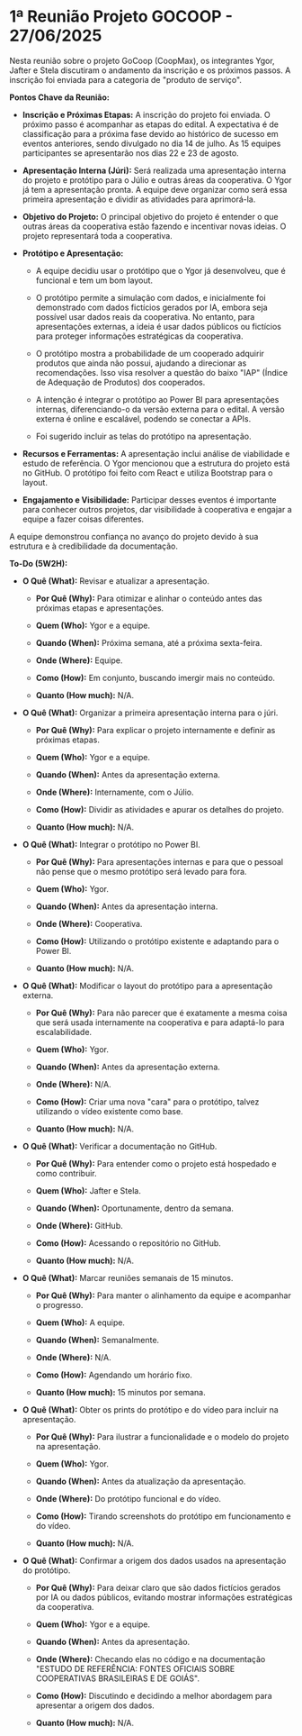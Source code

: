﻿# 1ª Reunião Projeto GOCOOP - 27/06/2025

Nesta reunião sobre o projeto GoCoop (CoopMax), os integrantes Ygor, Jafter e Stela discutiram o andamento da inscrição e os próximos passos. A inscrição foi enviada para a categoria de "produto de serviço".

**Pontos Chave da Reunião:**

-   **Inscrição e Próximas Etapas:** A inscrição do projeto foi enviada. O próximo passo é acompanhar as etapas do edital. A expectativa é de classificação para a próxima fase devido ao histórico de sucesso em eventos anteriores, sendo divulgado no dia 14 de julho. As 15 equipes participantes se apresentarão nos dias 22 e 23 de agosto.
    
-   **Apresentação Interna (Júri):** Será realizada uma apresentação interna do projeto e protótipo para o Júlio e outras áreas da cooperativa. O Ygor já tem a apresentação pronta. A equipe deve organizar como será essa primeira apresentação e dividir as atividades para aprimorá-la.
    
-   **Objetivo do Projeto:** O principal objetivo do projeto é entender o que outras áreas da cooperativa estão fazendo e incentivar novas ideias. O projeto representará toda a cooperativa.
    
-   **Protótipo e Apresentação:**
    
    -   A equipe decidiu usar o protótipo que o Ygor já desenvolveu, que é funcional e tem um bom layout.
        
    -   O protótipo permite a simulação com dados, e inicialmente foi demonstrado com dados fictícios gerados por IA, embora seja possível usar dados reais da cooperativa. No entanto, para apresentações externas, a ideia é usar dados públicos ou fictícios para proteger informações estratégicas da cooperativa.
        
    -   O protótipo mostra a probabilidade de um cooperado adquirir produtos que ainda não possui, ajudando a direcionar as recomendações. Isso visa resolver a questão do baixo "IAP" (Índice de Adequação de Produtos) dos cooperados.
        
    -   A intenção é integrar o protótipo ao Power BI para apresentações internas, diferenciando-o da versão externa para o edital. A versão externa é online e escalável, podendo se conectar a APIs.
        
    -   Foi sugerido incluir as telas do protótipo na apresentação.
        
-   **Recursos e Ferramentas:** A apresentação inclui análise de viabilidade e estudo de referência. O Ygor mencionou que a estrutura do projeto está no GitHub. O protótipo foi feito com React e utiliza Bootstrap para o layout.
    
-   **Engajamento e Visibilidade:** Participar desses eventos é importante para conhecer outros projetos, dar visibilidade à cooperativa e engajar a equipe a fazer coisas diferentes.
    

A equipe demonstrou confiança no avanço do projeto devido à sua estrutura e à credibilidade da documentação.

**To-Do (5W2H):**

-   **O Quê (What):** Revisar e atualizar a apresentação.
    
    -   **Por Quê (Why):** Para otimizar e alinhar o conteúdo antes das próximas etapas e apresentações.
        
    -   **Quem (Who):** Ygor e a equipe.
        
    -   **Quando (When):** Próxima semana, até a próxima sexta-feira.
        
    -   **Onde (Where):** Equipe.
        
    -   **Como (How):** Em conjunto, buscando imergir mais no conteúdo.
        
    -   **Quanto (How much):** N/A.
        
-   **O Quê (What):** Organizar a primeira apresentação interna para o júri.
    
    -   **Por Quê (Why):** Para explicar o projeto internamente e definir as próximas etapas.
        
    -   **Quem (Who):** Ygor e a equipe.
        
    -   **Quando (When):** Antes da apresentação externa.
        
    -   **Onde (Where):** Internamente, com o Júlio.
        
    -   **Como (How):** Dividir as atividades e apurar os detalhes do projeto.
        
    -   **Quanto (How much):** N/A.
        
-   **O Quê (What):** Integrar o protótipo no Power BI.
    
    -   **Por Quê (Why):** Para apresentações internas e para que o pessoal não pense que o mesmo protótipo será levado para fora.
        
    -   **Quem (Who):** Ygor.
        
    -   **Quando (When):** Antes da apresentação interna.
        
    -   **Onde (Where):** Cooperativa.
        
    -   **Como (How):** Utilizando o protótipo existente e adaptando para o Power BI.
        
    -   **Quanto (How much):** N/A.
        
-   **O Quê (What):** Modificar o layout do protótipo para a apresentação externa.
    
    -   **Por Quê (Why):** Para não parecer que é exatamente a mesma coisa que será usada internamente na cooperativa e para adaptá-lo para escalabilidade.
        
    -   **Quem (Who):** Ygor.
        
    -   **Quando (When):** Antes da apresentação externa.
        
    -   **Onde (Where):** N/A.
        
    -   **Como (How):** Criar uma nova "cara" para o protótipo, talvez utilizando o vídeo existente como base.
        
    -   **Quanto (How much):** N/A.
        
-   **O Quê (What):** Verificar a documentação no GitHub.
    
    -   **Por Quê (Why):** Para entender como o projeto está hospedado e como contribuir.
        
    -   **Quem (Who):** Jafter e Stela.
        
    -   **Quando (When):** Oportunamente, dentro da semana.
        
    -   **Onde (Where):** GitHub.
        
    -   **Como (How):** Acessando o repositório no GitHub.
        
    -   **Quanto (How much):** N/A.
        
-   **O Quê (What):** Marcar reuniões semanais de 15 minutos.
    
    -   **Por Quê (Why):** Para manter o alinhamento da equipe e acompanhar o progresso.
        
    -   **Quem (Who):** A equipe.
        
    -   **Quando (When):** Semanalmente.
        
    -   **Onde (Where):** N/A.
        
    -   **Como (How):** Agendando um horário fixo.
        
    -   **Quanto (How much):** 15 minutos por semana.
        
-   **O Quê (What):** Obter os prints do protótipo e do vídeo para incluir na apresentação.
    
    -   **Por Quê (Why):** Para ilustrar a funcionalidade e o modelo do projeto na apresentação.
        
    -   **Quem (Who):** Ygor.
        
    -   **Quando (When):** Antes da atualização da apresentação.
        
    -   **Onde (Where):** Do protótipo funcional e do vídeo.
        
    -   **Como (How):** Tirando screenshots do protótipo em funcionamento e do vídeo.
        
    -   **Quanto (How much):** N/A.
        
-   **O Quê (What):** Confirmar a origem dos dados usados na apresentação do protótipo.
    
    -   **Por Quê (Why):** Para deixar claro que são dados fictícios gerados por IA ou dados públicos, evitando mostrar informações estratégicas da cooperativa.
        
    -   **Quem (Who):** Ygor e a equipe.
        
    -   **Quando (When):** Antes da apresentação.
        
    -   **Onde (Where):** Checando elas no código e na documentação "ESTUDO DE REFERÊNCIA: FONTES OFICIAIS SOBRE COOPERATIVAS BRASILEIRAS E DE GOIÁS".
        
    -   **Como (How):** Discutindo e decidindo a melhor abordagem para apresentar a origem dos dados.
        
    -   **Quanto (How much):** N/A.
